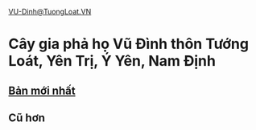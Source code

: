 VU-Dinh@TuongLoat.VN
# Cây gia phả họ Vũ Đình thôn Tướng Loát, Yên Trị, Ý Yên, Nam Định

## [Bản mới nhất](https://doanva84.github.io/VU.family/tree-24-Dec-12.html)

## Cũ hơn
